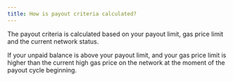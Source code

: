 ```yaml
---
title: How is payout criteria calculated?
---
```


The payout criteria is calculated based on your payout limit, gas price limit and the current network status.

If your unpaid balance is above your payout limit, and your gas price limit is higher than the current high gas price on the network at the moment of the payout cycle beginning.
